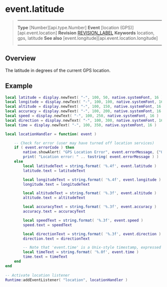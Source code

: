 
# event.latitude

> --------------------- ------------------------------------------------------------------------------------------
> __Type__              [Number][api.type.Number]
> __Event__             [location (GPS)][api.event.location]
> __Revision__          [REVISION_LABEL](REVISION_URL)
> __Keywords__          location, gps, latitude
> __See also__          [event.longitude][api.event.location.longitude]
> --------------------- ------------------------------------------------------------------------------------------

## Overview

The latitude in degrees of the current GPS location.

## Example

``````lua
local latitude = display.newText( "-", 100, 50, native.systemFont, 16 )
local longitude = display.newText( "-", 100, 100, native.systemFont, 16 )
local altitude = display.newText( "-", 100, 150, native.systemFont, 16 )
local accuracy = display.newText( "-", 100, 200, native.systemFont, 16 )
local speed = display.newText( "-", 100, 250, native.systemFont, 16 )
local direction = display.newText( "-", 100, 300, native.systemFont, 16 )
local time = display.newText( "-", 100, 350, native.systemFont, 16 )

local locationHandler = function( event )

    -- Check for error (user may have turned off location services)
    if ( event.errorCode ) then
        native.showAlert( "GPS Location Error", event.errorMessage, {"OK"} )
        print( "Location error: " .. tostring( event.errorMessage ) )
    else
        local latitudeText = string.format( '%.4f', event.latitude )
        latitude.text = latitudeText

        local longitudeText = string.format( '%.4f', event.longitude )
        longitude.text = longitudeText

        local altitudeText = string.format( '%.3f', event.altitude )
        altitude.text = altitudeText

        local accuracyText = string.format( '%.3f', event.accuracy )
        accuracy.text = accuracyText

        local speedText = string.format( '%.3f', event.speed )
        speed.text = speedText

        local directionText = string.format( '%.3f', event.direction )
        direction.text = directionText

        -- Note that 'event.time' is a Unix-style timestamp, expressed in seconds since Jan. 1, 1970
        local timeText = string.format( '%.0f', event.time )
        time.text = timeText
    end
end
 
-- Activate location listener
Runtime:addEventListener( "location", locationHandler )
``````
